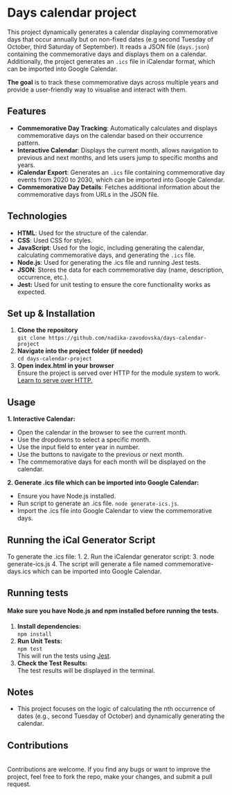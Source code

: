 # Days calendar project

This project dynamically generates a calendar displaying commemorative days that occur annually but on non-fixed dates (e.g second Tuesday of October, third Saturday of September). It reads a JSON file (`days.json`) containing the commemorative days and displays them on a calendar. Additionally, the project generates an `.ics` file in iCalendar format, which can be imported into Google Calendar.

**The goal** is to track these commemorative days across multiple years and provide a user-friendly way to visualise and interact with them.

## Features

- **Commemorative Day Tracking**: Automatically calculates and displays commemorative days on the calendar based on their occurrence pattern.
- **Interactive Calendar**: Displays the current month, allows navigation to previous and next months, and lets users jump to specific months and years.
- **iCalendar Export**: Generates an `.ics` file containing commemorative day events from 2020 to 2030, which can be imported into Google Calendar.
- **Commemorative Day Details**: Fetches additional information about the commemorative days from URLs in the JSON file.

## Technologies

- **HTML**: Used for the structure of the calendar.
- **CSS**: Used CSS for styles.
- **JavaScript**: Used for the logic, including generating the calendar, calculating commemorative days, and generating the `.ics` file.
- **Node.js**: Used for generating the .ics file and running Jest tests.
- **JSON**: Stores the data for each commemorative day (name, description, occurrence, etc.).
- **Jest:** Used for unit testing to ensure the core functionality works as expected.

## Set up & Installation
1. **Clone the repository** <br>```git clone https://github.com/nadika-zavodovska/days-calendar-project```
2. **Navigate into the project folder (if needed)** <br>```cd days-calendar-project``` 
3. **Open index.html in your browser** <br>Ensure the project is served over HTTP for the module system to work. [Learn to serve over HTTP.](https://www.npmjs.com/package/http-server)

## Usage
**1. Interactive Calendar:**

- Open the calendar in the browser to see the current month.
- Use the dropdowns to select a specific month.
- Use the input field to enter year in number.
- Use the buttons to navigate to the previous or next month.
- The commemorative days for each month will be displayed on the calendar.

**2. Generate .ics file which can be imported into Google Calendar:**

- Ensure you have Node.js installed.
- Run script to generate an .ics file.
```node generate-ics.js```.
- Import the .ics file into Google Calendar to view the commemorative days.

## Running the iCal Generator Script
To generate the .ics file:
1. 
2. Run the iCalendar generator script:
3. node generate-ics.js
4. The script will generate a file named commemorative-days.ics which can be imported into Google Calendar.

## Running tests
#### Make sure you have **Node.js** and **npm** installed before running the tests.
1. **Install dependencies:** <br>``` npm install ```
2. **Run Unit Tests:** <br>``` npm test ```<br>This will run the tests using [Jest](https://jestjs.io).
3. **Check the Test Results:** <br>The test results will be displayed in the terminal.

## Notes
- This project focuses on the logic of calculating the nth occurrence of dates (e.g., second Tuesday of October) and dynamically generating the calendar.


## Contributions 
<br>Contributions are welcome. If you find any bugs or want to improve the project, feel free to fork the repo, make your changes, and submit a pull request.